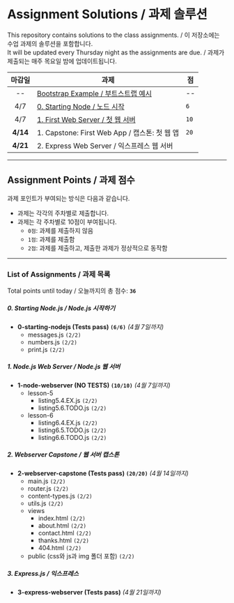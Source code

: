 # Assignment Solutions / 과제 솔루션

This repository contains solutions to the class assignments. / 이 저장소에는 수업 과제의 솔루션을 포함합니다.<br>
It will be updated every Thursday night as the assignments are due. / 과제가 제출되는 매주 목요일 밤에 업데이트됩니다.

| 마감일 | 과제 |  점   |
| :---: | ---- |  ---- |
| --    | [Bootstrap Example / 부트스트랩 예시](./0-bootstrap-example-soln-PUBLIC/) | -- |
| 4/7   | [0. Starting Node / 노드 시작](./0-starting-nodejs-soln-PUBLIC/) | `6`  |
| 4/7   | [1. First Web Server / 첫 웹 서버](./1-node-webserver-soln-PUBLIC/) | `10` |
| **4/14** | 1. Capstone: First Web App / 캡스톤: 첫 웹 앱 | `20` |
| **4/21** | 2. Express Web Server / 익스프레스 웹 서버 |  |

---

## Assignment Points / 과제 점수

과제 포인트가 부여되는 방식은 다음과 같습니다.

- 과제는 각각의 주차별로 제출합니다.
- 과제는 각 주차별로 10점이 부여됩니다.
  - `0점`: 과제를 제출하지 않음
  - `1점`: 과제를 제출함
  - `2점`: 과제를 제출하고, 제출한 과제가 정상적으로 동작함

---

### List of Assignments / 과제 목록

Total points until today / 오늘까지의 총 점수: **`36`**

##### 0. Starting Node.js / Node.js 시작하기

- **0-starting-nodejs (Tests pass) `(6/6)`** _(4월 7일까지)_
  - messages.js `(2/2)`
  - numbers.js `(2/2)`
  - print.js `(2/2)`

##### 1. Node.js Web Server / Node.js 웹 서버

- **1-node-webserver (NO TESTS) `(10/10)`** _(4월 7일까지)_
  - lesson-5
    - listing5.4.EX.js `(2/2)`
    - listing5.6.TODO.js `(2/2)`
  - lesson-6
    - listing6.4.EX.js `(2/2)`
    - listing6.5.TODO.js `(2/2)`
    - listing6.6.TODO.js `(2/2)`

##### 2. Webserver Capstone / 웹 서버 캡스톤

- **2-webserver-capstone (Tests pass) `(20/20)`** _(4월 14일까지)_
  - main.js `(2/2)`
  - router.js `(2/2)`
  - content-types.js `(2/2)`
  - utils.js `(2/2)`
  - views
    - index.html `(2/2)`
    - about.html `(2/2)`
    - contact.html `(2/2)`
    - thanks.html `(2/2)`
    - 404.html `(2/2)`
  - public (css와 js과 img 폴더 포함) `(2/2)`

##### 3. Express.js / 익스프레스

- **3-express-webserver (Tests pass)** _(4월 21일까지)_
  <!-- - lesson-9
    - 9.7.EX.js `(2/2)`
    - /controllers/homeController.js `(2/2)`
  - lesson-10
    - main.js `(2/2)`
    - /controllers/homeController.js `(2/2)`
    - /views `(2/2)`
  - lesson-11
    - main.js `(2/2)`
    - /controllers/homeController.js `(2/2)`
    - /controllers/errorController.js `(2/2)`
    - /views `(2/2)`
    - /public `(2/2)` -->
